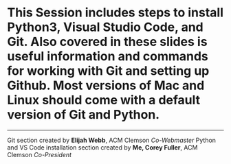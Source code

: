 # This Session includes steps to install Python3, Visual Studio Code, and Git. Also covered in these slides is useful information and commands for working with Git and setting up Github. Most versions of Mac and Linux should come with a default version of Git and Python.
________

Git section created by **Elijah Webb**, ACM Clemson *Co-Webmaster*
Python and VS Code installation section created by **Me, Corey Fuller**, ACM Clemson *Co-President*

